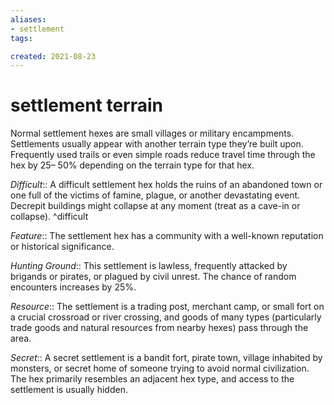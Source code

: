 ```yaml
---
aliases:
- settlement
tags:

created: 2021-08-23
---
```

# settlement terrain

Normal settlement hexes are small villages or military encampments. Settlements usually appear with another terrain type they’re built upon. Frequently used trails or even simple roads reduce travel time through the hex by 25– 50% depending on the terrain type for that hex.

*Difficult*:: A difficult settlement hex holds the ruins of an abandoned town or one full of the victims of famine, plague, or another devastating event. Decrepit buildings might collapse at any moment (treat as a cave-in or collapse). ^difficult

*Feature*:: The settlement hex has a community with a well-known reputation or historical significance.

*Hunting Ground*:: This settlement is lawless, frequently attacked by brigands or pirates, or plagued by civil unrest. The chance of random encounters increases by 25%.

*Resource*:: The settlement is a trading post, merchant camp, or small fort on a crucial crossroad or river crossing, and goods of many types (particularly trade goods and natural resources from nearby hexes) pass through the area.

*Secret*:: A secret settlement is a bandit fort, pirate town, village inhabited by monsters, or secret home of someone trying to avoid normal civilization. The hex primarily resembles an adjacent hex type, and access to the settlement is usually hidden.
